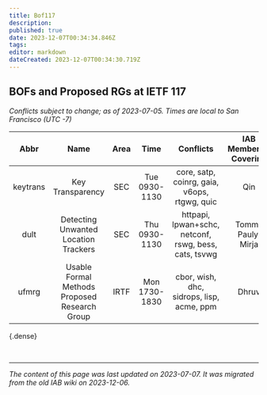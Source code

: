 ```yaml
---
title: Bof117
description: 
published: true
date: 2023-12-07T00:34:34.846Z
tags: 
editor: markdown
dateCreated: 2023-12-07T00:34:30.719Z
---
```


## BOFs and Proposed RGs at IETF 117
*Conflicts subject to change; as of 2023-07-05. Times are local to San Francisco (UTC -7)*

| **Abbr** |                    **Name**                   | **Area** |    **Time**   |                     **Conflicts**                     | **IAB Member(s) Covering** | **IAB Shepherd** |
|:--------:|:---------------------------------------------:|:--------:|:-------------:|:-----------------------------------------------------:|:--------------------------:|:----------------:|
| keytrans | Key Transparency                              | SEC      | Tue 0930-1130 | core, satp, coinrg, gaia, v6ops, rtgwg, quic          | Qin                        |                  |
| dult     | Detecting Unwanted Location Trackers          | SEC      | Thu 0930-1130 | httpapi, lpwan+schc, netconf, rswg, bess, cats, tsvwg | Tommy Pauly, Mirja         |                  |
| ufmrg    | Usable Formal Methods Proposed Research Group | IRTF     | Mon 1730-1830 | cbor, wish, dhc, sidrops, lisp, acme, ppm             | Dhruv                      |                  |
{.dense}

&nbsp;
&nbsp;

---

*The content of this page was last updated on 2023-07-07. It was migrated from the old IAB wiki on 2023-12-06.*